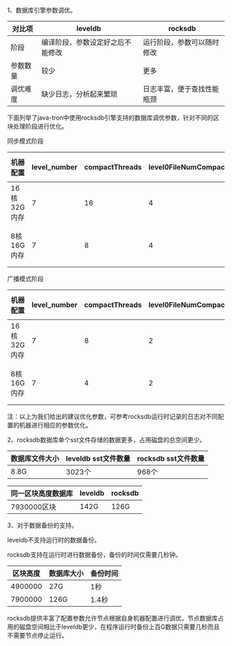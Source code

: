 1、数据库引擎参数调优。


| 对比项	| leveldb	| rocksdb |
| ------ | ------ | ------|
|阶段	|编译阶段，参数设定好之后不能修改|	运行阶段，参数可以随时修改
|参数数量	|较少|	更多
调优难度	|缺少日志，分析起来繁琐	|日志丰富，便于查找性能瓶颈


下面列举了java-tron中使用rocksdb引擎支持的数据库调优参数，针对不同的区块处理阶段进行优化。

同步模式阶段

| 机器配置 |	level_number | compactThreads	| level0FileNumCompactionTrigger | block size	| block size | level 1大小	| level multiplier | target File Multiplier |	说明	 |
| ------ | ------ | ------ | ------ | ------ | ------ | ------ | ------ | ------| ------ |
|16核32G内存|	7 |	16|	4	|64k|	256MB|	256MB|	10|	1|	此时区块数据集中写入，调高compactThreads和level0FileNumCompactionTrigger的值有利于数据写入更快。|	
|8核16G内存 |	7	| 8	|4|	64k|	256MB|	256MB|	10|	1|	此时区块数据集中写入，调高compactThreads和level0FileNumCompactionTrigger的值有利于数据写入更快。|	


广播模式阶段

| 机器配置 |	level_number | compactThreads	| level0FileNumCompactionTrigger | block size	| block size | level 1大小	| level multiplier | target File Multiplier |	说明	 |
| ------ | ------ | ------ | ------ | ------ | ------ | ------ | ------ | ------| ------ |
|16核32G内存|	7|	8|	2|	64k|	256MB|	256MB|	10|	1|	此时更多的是数据读取，调降compactThreads和level0FileNumCompactionTrigger的值有利于提高数据读取效率。|	
|8核16G内存|	7|	4|	2|	64k|	256MB|	256MB|	10|	1|	此时更多的是数据读取，调降compactThreads和level0FileNumCompactionTrigger的值有利于提高数据读取效率。|	


注：以上为我们给出的建议优化参数，可参考rocksdb运行时记录的日志对不同配置的机器进行相应的参数优化。

2、rocksdb数据库单个sst文件存储的数据更多，占用磁盘的总空间更少。

|数据库文件大小|	leveldb sst文件数量|	rocksdb sst文件数量|
|-----|-----|-----|
|8.8G|	3023个|	968个|

|同一区块高度数据库|leveldb|	rocksdb|
|-----|-----|-----|
|7930000区块|	142G	|126G|
3、对于数据备份的支持。

leveldb不支持运行时的数据备份。

rocksdb支持在运行时进行数据备份，备份的时间仅需要几秒钟。

|区块高度|	数据库大小|	备份时间
|-----|-----|-----|
|4900000|	27G	|1秒|
|7900000|	126G|	1.4秒|


rocksdb提供丰富了配置参数允许节点根据自身机器配置进行调优，节点数据库占用的磁盘空间相比于leveldb更少，在程序运行时备份上百G数据只需要几秒而且不需要节点停止运行。



